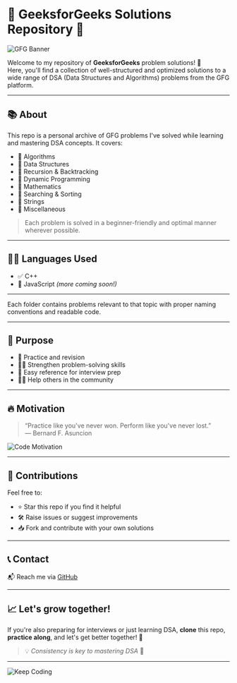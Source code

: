 # 🌟 GeeksforGeeks Solutions Repository 🌟

![GFG Banner](https://media.giphy.com/media/RbDKaczqWovIugyJmW/giphy.gif)

Welcome to my repository of **GeeksforGeeks** problem solutions! 🚀  
Here, you'll find a collection of well-structured and optimized solutions to a wide range of DSA (Data Structures and Algorithms) problems from the GFG platform.

---

## 📚 About

This repo is a personal archive of GFG problems I've solved while learning and mastering DSA concepts. It covers:

- 📐 Algorithms
- 🌳 Data Structures
- 🔁 Recursion & Backtracking
- 🧠 Dynamic Programming
- 🧮 Mathematics
- 🎯 Searching & Sorting
- 🧵 Strings
- 🧰 Miscellaneous

> Each problem is solved in a beginner-friendly and optimal manner wherever possible.

---

## 🧑‍💻 Languages Used

- ✅ C++
- 🔵 JavaScript *(more coming soon!)*

---


Each folder contains problems relevant to that topic with proper naming conventions and readable code.

---

## 🌱 Purpose

- 📖 Practice and revision
- 👨‍💻 Strengthen problem-solving skills
- 📌 Easy reference for interview prep
- 🧑‍🏫 Help others in the community

---

## 🔥 Motivation

> “Practice like you've never won. Perform like you've never lost.”  
> ― Bernard F. Asuncion

![Code Motivation](https://media.giphy.com/media/3o6ZsWGBYrxvFJzQTC/giphy.gif)

---

## 📌 Contributions

Feel free to:
- ⭐ Star this repo if you find it helpful  
- 🛠️ Raise issues or suggest improvements  
- 📥 Fork and contribute with your own solutions

---

## 📞 Contact

📬 Reach me via [GitHub](https://github.com/LSUDOK)

---

## 📈 Let's grow together!

If you're also preparing for interviews or just learning DSA, **clone** this repo, **practice along**, and let's get better together! 🌱

> 💡 _Consistency is key to mastering DSA_ 🔑

---

![Keep Coding](https://media.giphy.com/media/L1R1tvI9svkIWwpVYr/giphy.gif)

